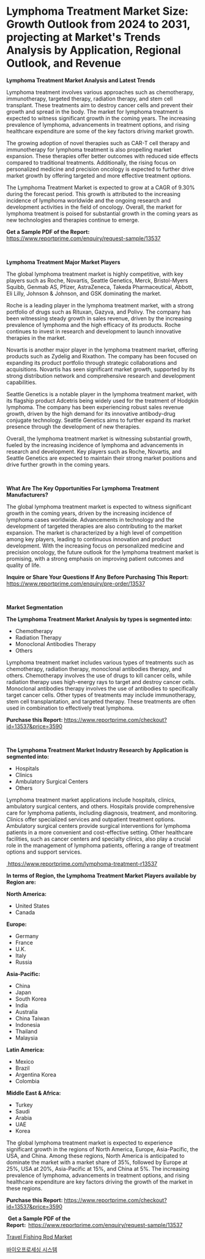 <p><h1>Lymphoma Treatment Market Size: Growth Outlook from 2024 to 2031, projecting at Market's Trends Analysis by Application, Regional Outlook, and Revenue</h1></p><p><strong>Lymphoma Treatment Market Analysis and Latest Trends</strong></p>
<p><p>Lymphoma treatment involves various approaches such as chemotherapy, immunotherapy, targeted therapy, radiation therapy, and stem cell transplant. These treatments aim to destroy cancer cells and prevent their growth and spread in the body. The market for lymphoma treatment is expected to witness significant growth in the coming years. The increasing prevalence of lymphoma, advancements in treatment options, and rising healthcare expenditure are some of the key factors driving market growth.</p><p>The growing adoption of novel therapies such as CAR-T cell therapy and immunotherapy for lymphoma treatment is also propelling market expansion. These therapies offer better outcomes with reduced side effects compared to traditional treatments. Additionally, the rising focus on personalized medicine and precision oncology is expected to further drive market growth by offering targeted and more effective treatment options.</p><p>The Lymphoma Treatment Market is expected to grow at a CAGR of 9.30% during the forecast period. This growth is attributed to the increasing incidence of lymphoma worldwide and the ongoing research and development activities in the field of oncology. Overall, the market for lymphoma treatment is poised for substantial growth in the coming years as new technologies and therapies continue to emerge.</p></p>
<p><strong>Get a Sample PDF of the Report:&nbsp;</strong> <a href="https://www.reportprime.com/enquiry/request-sample/13537">https://www.reportprime.com/enquiry/request-sample/13537</a></p>
<p>&nbsp;</p>
<p><strong>Lymphoma Treatment Major Market Players</strong></p>
<p><p>The global lymphoma treatment market is highly competitive, with key players such as Roche, Novartis, Seattle Genetics, Merck, Bristol-Myers Squibb, Genmab AS, Pfizer, AstraZeneca, Takeda Pharmaceutical, Abbott, Eli Lilly, Johnson & Johnson, and GSK dominating the market.</p><p>Roche is a leading player in the lymphoma treatment market, with a strong portfolio of drugs such as Rituxan, Gazyva, and Polivy. The company has been witnessing steady growth in sales revenue, driven by the increasing prevalence of lymphoma and the high efficacy of its products. Roche continues to invest in research and development to launch innovative therapies in the market.</p><p>Novartis is another major player in the lymphoma treatment market, offering products such as Zydelig and Rixathon. The company has been focused on expanding its product portfolio through strategic collaborations and acquisitions. Novartis has seen significant market growth, supported by its strong distribution network and comprehensive research and development capabilities.</p><p>Seattle Genetics is a notable player in the lymphoma treatment market, with its flagship product Adcetris being widely used for the treatment of Hodgkin lymphoma. The company has been experiencing robust sales revenue growth, driven by the high demand for its innovative antibody-drug conjugate technology. Seattle Genetics aims to further expand its market presence through the development of new therapies.</p><p>Overall, the lymphoma treatment market is witnessing substantial growth, fueled by the increasing incidence of lymphoma and advancements in research and development. Key players such as Roche, Novartis, and Seattle Genetics are expected to maintain their strong market positions and drive further growth in the coming years.</p></p>
<p>&nbsp;</p>
<p><strong>What Are The Key Opportunities For Lymphoma Treatment Manufacturers?</strong></p>
<p><p>The global lymphoma treatment market is expected to witness significant growth in the coming years, driven by the increasing incidence of lymphoma cases worldwide. Advancements in technology and the development of targeted therapies are also contributing to the market expansion. The market is characterized by a high level of competition among key players, leading to continuous innovation and product development. With the increasing focus on personalized medicine and precision oncology, the future outlook for the lymphoma treatment market is promising, with a strong emphasis on improving patient outcomes and quality of life.</p></p>
<p><strong>Inquire or Share Your Questions If Any Before Purchasing This Report:</strong> <a href="https://www.reportprime.com/enquiry/pre-order/13537">https://www.reportprime.com/enquiry/pre-order/13537</a></p>
<p>&nbsp;</p>
<p><strong>Market Segmentation</strong></p>
<p><strong>The Lymphoma Treatment Market Analysis by types is segmented into:</strong></p>
<p><ul><li>Chemotherapy</li><li>Radiation Therapy</li><li>Monoclonal Antibodies Therapy</li><li>Others</li></ul></p>
<p><p>Lymphoma treatment market includes various types of treatments such as chemotherapy, radiation therapy, monoclonal antibodies therapy, and others. Chemotherapy involves the use of drugs to kill cancer cells, while radiation therapy uses high-energy rays to target and destroy cancer cells. Monoclonal antibodies therapy involves the use of antibodies to specifically target cancer cells. Other types of treatments may include immunotherapy, stem cell transplantation, and targeted therapy. These treatments are often used in combination to effectively treat lymphoma.</p></p>
<p><strong>Purchase this Report:&nbsp;</strong><a href="https://www.reportprime.com/checkout?id=13537&price=3590">https://www.reportprime.com/checkout?id=13537&price=3590</a></p>
<p>&nbsp;</p>
<p><strong>The Lymphoma Treatment Market Industry Research by Application is segmented into:</strong></p>
<p><ul><li>Hospitals</li><li>Clinics</li><li>Ambulatory Surgical Centers</li><li>Others</li></ul></p>
<p><p>Lymphoma treatment market applications include hospitals, clinics, ambulatory surgical centers, and others. Hospitals provide comprehensive care for lymphoma patients, including diagnosis, treatment, and monitoring. Clinics offer specialized services and outpatient treatment options. Ambulatory surgical centers provide surgical interventions for lymphoma patients in a more convenient and cost-effective setting. Other healthcare facilities, such as cancer centers and specialty clinics, also play a crucial role in the management of lymphoma patients, offering a range of treatment options and support services.</p></p>
<p><a href="https://www.reportprime.com/lymphoma-treatment-r13537">&nbsp;https://www.reportprime.com/lymphoma-treatment-r13537</a></p>
<p><strong>In terms of Region, the Lymphoma Treatment Market Players available by Region are:</strong></p>
<p>
    <p> <strong> North America: </strong>
        <ul>
            <li>United States</li>
            <li>Canada</li>
        </ul>
        </p> 
    <p> <strong> Europe: </strong>
        <ul>
            <li>Germany</li>
            <li>France</li>
            <li>U.K.</li>
            <li>Italy</li>
            <li>Russia</li>
        </ul>
        </p> 
    <p> <strong> Asia-Pacific: </strong>
        <ul>
            <li>China</li>
            <li>Japan</li>
            <li>South Korea</li>
            <li>India</li>
            <li>Australia</li>
            <li>China Taiwan</li>
            <li>Indonesia</li>
            <li>Thailand</li>
            <li>Malaysia</li>
        </ul>
        </p> 
    <p> <strong> Latin America: </strong>
        <ul>
            <li>Mexico</li>
            <li>Brazil</li>
            <li>Argentina Korea</li>
            <li>Colombia</li>
        </ul>
        </p> 
    <p> <strong> Middle East & Africa: </strong>
        <ul>
            <li>Turkey</li>
            <li>Saudi</li>
            <li>Arabia</li>
            <li>UAE</li>
            <li>Korea</li>
        </ul>
    </p>
    </p>
<p><p>The global lymphoma treatment market is expected to experience significant growth in the regions of North America, Europe, Asia-Pacific, the USA, and China. Among these regions, North America is anticipated to dominate the market with a market share of 35%, followed by Europe at 25%, USA at 20%, Asia-Pacific at 15%, and China at 5%. The increasing prevalence of lymphoma, advancements in treatment options, and rising healthcare expenditure are key factors driving the growth of the market in these regions.</p></p>
<p><strong>Purchase this Report: </strong><a href="https://www.reportprime.com/checkout?id=13537&price=3590">https://www.reportprime.com/checkout?id=13537&price=3590</a></p>
<p>&nbsp;<strong>Get a Sample PDF of the Report:&nbsp;&nbsp;</strong><a href="https://www.reportprime.com/enquiry/request-sample/13537">https://www.reportprime.com/enquiry/request-sample/13537</a></p>
<p><strong></strong></p>
<p><p><a href="https://issuu.com/reportprime-2/docs/travel-fishing-rod-market-size-2030.pptx">Travel Fishing Rod Market</a></p><p><a href="https://github.com/sougarounis/Market-Research-Report-List-4/blob/main/847864574903.md">바이오프로세싱 시스템</a></p></p>